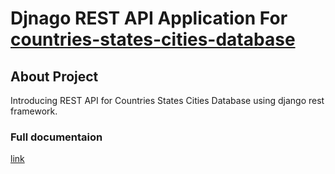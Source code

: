 # Djnago REST API Application For [countries-states-cities-database](https://github.com/dr5hn/countries-states-cities-database)

## About Project
Introducing REST API for Countries States Cities Database using django rest framework.

### Full documentaion
[link](https://medium.com/@amirayat20/useful-packages-to-have-nested-serializers-in-django-rest-f8f7d26f25a1)
